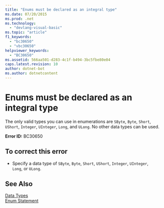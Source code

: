 ```yaml
---
title: "Enums must be declared as an integral type"
ms.date: 07/20/2015
ms.prod: .net
ms.technology: 
  - "devlang-visual-basic"
ms.topic: "article"
f1_keywords: 
  - "bc30650"
  - "vbc30650"
helpviewer_keywords: 
  - "BC30650"
ms.assetid: 566aa501-d283-4c1f-b494-3bc5fbe80e04
caps.latest.revision: 10
author: dotnet-bot
ms.author: dotnetcontent
---
```

# Enums must be declared as an integral type
The only valid types you can use in enumerations are `SByte`, `Byte`, `Short`, `UShort`, `Integer`, `UInteger`, `Long`, and `ULong`. No other data types can be used.  
  
 **Error ID:** BC30650  
  
## To correct this error  
  
-   Specify a data type of `SByte`, `Byte`, `Short`, `UShort`, `Integer`, `UInteger`, `Long`, or `ULong`.  
  
## See Also  
 [Data Types](../../visual-basic/language-reference/data-types/data-type-summary.md)  
 [Enum Statement](../../visual-basic/language-reference/statements/enum-statement.md)
